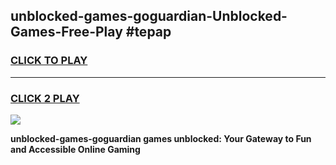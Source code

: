 
## unblocked-games-goguardian-Unblocked-Games-Free-Play #tepap
<h3>
<a href="https://us.freeplayer.one?title=unblocked-games-goguardian&ref=9M">CLICK TO PLAY</a></h3>
<hr>

<h3>
<a href="https://us.freeplayer.one?title=unblocked-games-goguardian&ref=9M">CLICK 2 PLAY</a>
  
</h3>

<a href="https://us.freeplayer.one?title=unblocked-games-goguardian&ref=9M"><img src="https://clearcache.store/games.png"></a>


**unblocked-games-goguardian games unblocked: Your Gateway to Fun and Accessible Online Gaming**
